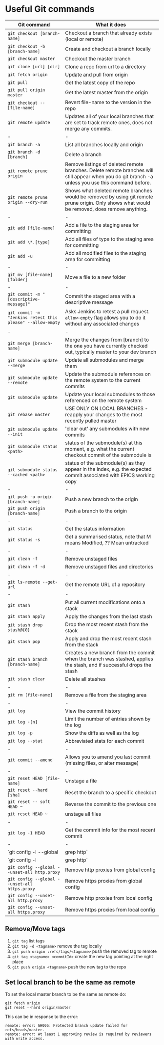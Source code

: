 # Useful Git commands

Git command                                   | What it does 
--------------------------------------------- | ----------------------------------------------------------
`git checkout [branch-name]`                  | Checkout a branch that already exists (local or remote)
`git checkout -b [branch-name]`               | Create and checkout a branch locally
`git checkout master`                         | Checkout the master branch
`git clone [url] [dir]`                       | Clone a repo from url to a directory
`git fetch origin`                            | Update and pull from origin
`git pull`                                    | Get the latest copy of the repo
`git pull origin master`                      | Get the latest master from the origin
`git checkout -- [file-name]`                 | Revert file-name to the version in the repo
`git remote update`                           | Updates all of your local branches that are set to track remote ones, does not merge any commits.
 \-                                       | -
`git branch -a`                               | List all branches locally and origin
`git branch -d [branch]`                      | Delete a branch
`git remote prune origin`                     | Remove listings of deleted remote branches. Delete remote branches will still appear when you do git branch -a unless you use this command before.
`git remote prune origin --dry-run`           | Shows what deleted remote branches would be removed by using git remote prune origin. Only shows what would be removed, does remove anything.
 \-                                       | -
`git add [file-name]`                         | Add a file to the staging area for committing
`git add \*.[type]`                           | Add all files of type to the staging area for committing
`git add -u`                                  | Add all modified files to the staging area for committing
 \-                                           | -
`git mv [file-name] [folder]`                 | Move a file to a new folder
 \-                                           | -
`git commit -m "[descriptive-message]"`       | Commit the staged area with a descriptive message
`git commit -m "Jenkins retest this please" --allow-empty` | Asks Jenkins to retest a pull request. `allow-empty` flag allows you to do it without any associated changes
 \-                                           | -
`git merge [branch-name]`                     | Merge the changes from [branch] to the one you have currently checked out, typically master to your dev branch
`git submodule update --merge`                | Update all submodules and merge them
`git submodule update --remote`               | Update the submodule references on the remote system to the current commits
`git submodule update`                        | Update your local submodules to those referenced on the remote system
`git rebase master`                           | USE ONLY ON LOCAL BRANCHES - reapply your changes to the most recently pulled master
`git submodule update --init`                 | 'clear out' any submodules with new commits
`git submodule status <path>`                 | status of the submodule(s) at this moment, e.g. what the current checkout commit of the submodule is
`git submodule status --cached <path>`        | status of the submodule(s) as they appear in the index, e.g. the expected commit associated with EPICS working copy
 \-                                           | -
`git push -u origin [branch-name]`            | Push a new branch to the origin
`git push origin [branch-name]`               | Push a branch to the origin
 \-                                           | -
`git status`                                  | Get the status information
`git status -s`                               | Get a summarised status, note that M means Modified, ?? Mean untracked
 \-                                           | -
`git clean -f`                                | Remove unstaged files
`git clean -f -d`                             | Remove unstaged files and directories
 \-                                           | -
`git ls-remote --get-url`                     | Get the remote URL of a repository
 \-                                           | -
`git stash`                                   | Put all current modifications onto a stack
`git stash apply`                             | Apply the changes from the last stash
`git stash drop stash@{0}`                    | Drop the most recent stash from the stack
`git stash pop`                               | Apply and drop the most recent stash from the stack
`git stash branch [branch-name]`              | Creates a new branch from the commit when the branch was stashed, applies the stash, and if successful drops the stash
`git stash clear`                             | Delete all stashes
 \-                                           | -
`git rm [file-name]`                          | Remove a file from the staging area
 \-                                           | -
`git log`                                     | View the commit history
`git log -[n]`                                | Limit the number of entries shown by the log
`git log -p`                                  | Show the diffs as well as the log
`git log --stat`                              | Abbreviated stats for each commit
 \-                                           | -
`git commit --amend`                          | Allows you to amend you last commit (missing files, or alter message)
 \-                                           | -
`git reset HEAD [file-name]`                  | Unstage a file
`git reset --hard [sha]`                      | Reset the branch to a specific checkout
`git reset -- soft HEAD ~`                    | Reverse the commit to the previous one
`git reset HEAD ~`                            | unstage all files
 \-                                           | -
`git log -1 HEAD`                             | Get the commit info for the most recent commit
 \-                                           | -
`git config -l --global  |  grep http`        | Check for global proxies
`git config -l  |  grep http`                 | Check for local proxies
`git config --global --unset-all http.proxy`  | Remove http proxies from global config
`git config --global --unset-all https.proxy` | Remove https proxies from global config
`git config --unset-all http.proxy`           | Remove http proxies from local config
`git config --unset-all https.proxy`          | Remove https proxies from local config

## Remove/Move tags

1. `git tag` list tags
1. `git tag -d <tagname>` remove the tag locally
1. `git push origin :refs/tags/<tagname>` push the removed tag to remote
1. `git tag <tagname> <commitId>` create the new tag pointing at the right place
1. `git push origin <tagname>` push the new tag to the repo

## Set local branch to be the same as remote

To set the local master branch to be the same as remote do:

```
git fetch origin
git reset --hard origin/master
```

This can be in response to  the error:

```
remote: error: GH006: Protected branch update failed for refs/heads/master.
remote: error: At least 1 approving review is required by reviewers with write access.
```